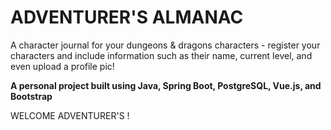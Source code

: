 # ADVENTURER'S ALMANAC

A character journal for your dungeons & dragons characters - register your characters and include information such as their name, current level, and even upload a 
profile pic!

**A personal project built using Java, Spring Boot, PostgreSQL, Vue.js, and Bootstrap**


WELCOME ADVENTURER'S !
